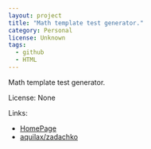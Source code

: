 ```yaml
---
layout: project
title: "Math template test generator."
category: Personal
license: Unknown
tags:
  - github
  - HTML
---
```


Math template test generator.

License: None

Links:

* [HomePage](https://aquilax.github.io/zadachko/)
* [aquilax/zadachko](https://github.com/aquilax/zadachko)
